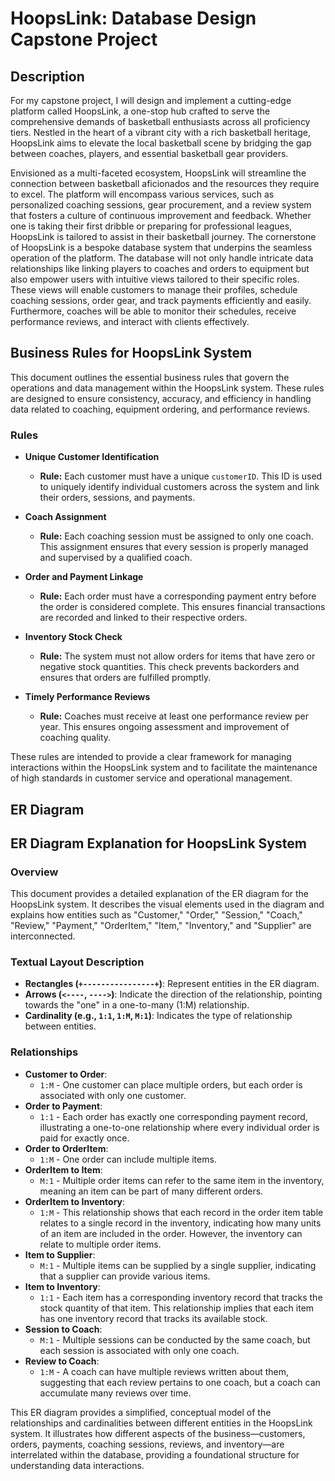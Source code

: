 # HoopsLink: Database Design Capstone Project

## Description

For my capstone project, I will design and implement a cutting-edge platform called HoopsLink, a one-stop hub crafted to serve the comprehensive demands of basketball enthusiasts across all proficiency tiers. Nestled in the heart of a vibrant city with a rich basketball heritage, HoopsLink aims to elevate the local basketball scene by bridging the gap between coaches, players, and essential basketball gear providers.

Envisioned as a multi-faceted ecosystem, HoopsLink will streamline the connection between basketball aficionados and the resources they require to excel. The platform will encompass various services, such as personalized coaching sessions, gear procurement, and a review system that fosters a culture of continuous improvement and feedback. Whether one is taking their first dribble or preparing for professional leagues, HoopsLink is tailored to assist in their basketball journey. The cornerstone of HoopsLink is a bespoke database system that underpins the seamless operation of the platform. The database will not only handle intricate data relationships like linking players to coaches and orders to equipment but also empower users with intuitive views tailored to their specific roles. These views will enable customers to manage their profiles, schedule coaching sessions, order gear, and track payments efficiently and easily. Furthermore, coaches will be able to monitor their schedules, receive performance reviews, and interact with clients effectively.

## Business Rules for HoopsLink System

This document outlines the essential business rules that govern the operations and data management within the HoopsLink system. These rules are designed to ensure consistency, accuracy, and efficiency in handling data related to coaching, equipment ordering, and performance reviews.

### Rules

- **Unique Customer Identification**
  - **Rule:** Each customer must have a unique `customerID`. This ID is used to uniquely identify individual customers across the system and link their orders, sessions, and payments.

- **Coach Assignment**
  - **Rule:** Each coaching session must be assigned to only one coach. This assignment ensures that every session is properly managed and supervised by a qualified coach.

- **Order and Payment Linkage**
  - **Rule:** Each order must have a corresponding payment entry before the order is considered complete. This ensures financial transactions are recorded and linked to their respective orders.

- **Inventory Stock Check**
  - **Rule:** The system must not allow orders for items that have zero or negative stock quantities. This check prevents backorders and ensures that orders are fulfilled promptly.

- **Timely Performance Reviews**
  - **Rule:** Coaches must receive at least one performance review per year. This ensures ongoing assessment and improvement of coaching quality.

These rules are intended to provide a clear framework for managing interactions within the HoopsLink system and to facilitate the maintenance of high standards in customer service and operational management.

## ER Diagram

## ER Diagram Explanation for HoopsLink System

### Overview
This document provides a detailed explanation of the ER diagram for the HoopsLink system. It describes the visual elements used in the diagram and explains how entities such as "Customer," "Order," "Session," "Coach," "Review," "Payment," "OrderItem," "Item," "Inventory," and "Supplier" are interconnected.

### Textual Layout Description
- **Rectangles (`+----------------+`)**: Represent entities in the ER diagram.
- **Arrows (`<----`, `---->`)**: Indicate the direction of the relationship, pointing towards the "one" in a one-to-many (1:M) relationship.
- **Cardinality (e.g., `1:1`, `1:M`, `M:1`)**: Indicates the type of relationship between entities.

### Relationships
- **Customer to Order**:
  - `1:M` - One customer can place multiple orders, but each order is associated with only one customer.
- **Order to Payment**:
  - `1:1` - Each order has exactly one corresponding payment record, illustrating a one-to-one relationship where every individual order is paid for exactly once.
- **Order to OrderItem**:
  - `1:M` - One order can include multiple items.
- **OrderItem to Item**:
  - `M:1` - Multiple order items can refer to the same item in the inventory, meaning an item can be part of many different orders.
- **OrderItem to Inventory**:
  - `1:M` - This relationship shows that each record in the order item table relates to a single record in the inventory, indicating how many units of an item are included in the order. However, the inventory can relate to multiple order items.
- **Item to Supplier**:
  - `M:1` - Multiple items can be supplied by a single supplier, indicating that a supplier can provide various items.
- **Item to Inventory**:
  - `1:1` - Each item has a corresponding inventory record that tracks the stock quantity of that item. This relationship implies that each item has one inventory record that tracks its available stock.
- **Session to Coach**:
  - `M:1` - Multiple sessions can be conducted by the same coach, but each session is associated with only one coach.
- **Review to Coach**:
  - `1:M` - A coach can have multiple reviews written about them, suggesting that each review pertains to one coach, but a coach can accumulate many reviews over time.

This ER diagram provides a simplified, conceptual model of the relationships and cardinalities between different entities in the HoopsLink system. It illustrates how different aspects of the business—customers, orders, payments, coaching sessions, reviews, and inventory—are interrelated within the database, providing a foundational structure for understanding data interactions.

